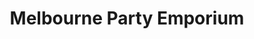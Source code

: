 ---
title: "Melbourne Party Emporium"
url: /melbourne/melbourne-party-emporium/
shop: Partyzubehör
---